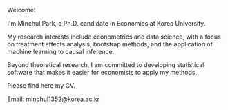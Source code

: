 Welcome!

I'm Minchul Park, a Ph.D. candidate in Economics at Korea University.

My research interests include econometrics and data science, with a focus on treatment effects analysis, bootstrap methods, and the application of machine learning to causal inference.

Beyond theoretical research, I am committed to developing statistical software that makes it easier for economists to apply my methods.

Please find here my CV.

Email: minchul1352@korea.ac.kr
